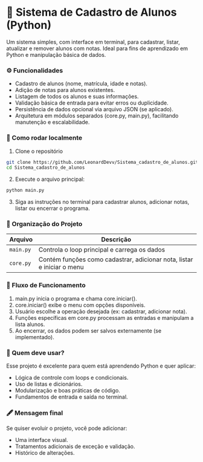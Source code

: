 # 🏫 Sistema de Cadastro de Alunos (Python)
Um sistema simples, com interface em terminal, para cadastrar, listar, atualizar e remover alunos com notas. Ideal para fins de aprendizado em Python e manipulação básica de dados. </br>

### ⚙️ Funcionalidades
- Cadastro de alunos (nome, matrícula, idade e notas).
- Adição de notas para alunos existentes.
- Listagem de todos os alunos e suas informações.
- Validação básica de entrada para evitar erros ou duplicidade.
- Persistência de dados opcional via arquivo JSON (se aplicado).
- Arquitetura em módulos separados (core.py, main.py), facilitando manutenção e escalabilidade.

### 🚀 Como rodar localmente

1. Clone o repositório
```bash
git clone https://github.com/LeonardDevv/Sistema_cadastro_de_alunos.git
cd Sistema_cadastro_de_alunos
```

2. Execute o arquivo principal:
```bash
python main.py
```

3. Siga as instruções no terminal para cadastrar alunos, adicionar notas, listar ou encerrar o programa.

### 🧩 Organização do Projeto
| Arquivo   | Descrição                                                              |
| --------- | ---------------------------------------------------------------------- |
| `main.py` | Controla o loop principal e carrega os dados                           |
| `core.py` | Contém funções como cadastrar, adicionar nota, listar e iniciar o menu |

### 🧠 Fluxo de Funcionamento
1. main.py inicia o programa e chama core.iniciar().
2. core.iniciar() exibe o menu com opções disponíveis.
3. Usuário escolhe a operação desejada (ex: cadastrar, adicionar nota).
4. Funções específicas em core.py processam as entradas e manipulam a lista alunos.
5. Ao encerrar, os dados podem ser salvos externamente (se implementado).

### 🎯 Quem deve usar?
Esse projeto é excelente para quem está aprendendo Python e quer aplicar:
- Lógica de controle com loops e condicionais.
- Uso de listas e dicionários.
- Modularização e boas práticas de código.
- Fundamentos de entrada e saída no terminal.

### 🖋️ Mensagem final
Se quiser evoluir o projeto, você pode adicionar:
- Uma interface visual.
- Tratamentos adicionais de exceção e validação.
- Histórico de alterações.

